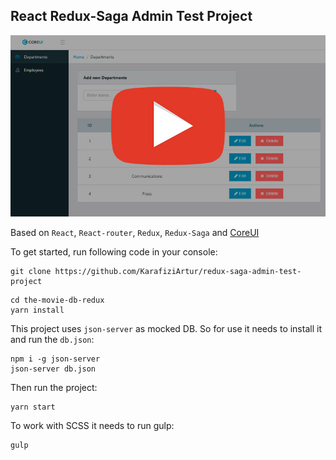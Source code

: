 ## React Redux-Saga Admin Test Project

[![React Redux-Saga Admin Test Project](img/youtube-link.jpg)](https://youtu.be/X6ldtdUfrEg)

Based on `React`, `React-router`, `Redux`, `Redux-Saga` and [CoreUI](http://coreui.io/)

To get started, run following code in your console: 

```
git clone https://github.com/KarafiziArtur/redux-saga-admin-test-project
```
```
cd the-movie-db-redux
yarn install
```
This project uses `json-server` as mocked DB. So for use it needs to install it and run the `db.json`:  
```
npm i -g json-server
json-server db.json
```  
Then run the project:
```
yarn start
```
To work with SCSS it needs to run gulp:
```
gulp
```